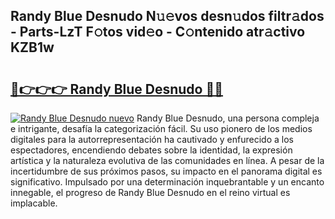 ## Randy Blue Desnudo N𝚞𝚎vos desn𝚞dos filtr𝚊dos - Parts-LzT F𝚘tos vid𝚎o - C𝚘ntenido atr𝚊ctivo KZB1w

# <h2><a href="http://mb2b8x.tromn.icu/?c=Randy+Blue+Desnudo">🔗👉👉👉 Randy Blue Desnudo 🔗🔗</a></h2>

[![Randy Blue Desnudo nuevo](https://i.imgur.com/pEAQMta.gif)](http://mb2b8x.tromn.icu/?c=Randy+Blue+Desnudo)
Randy Blue Desnudo, una persona compleja e intrigante, desafía la categorización fácil. Su uso pionero de los medios digitales para la autorrepresentación ha cautivado y enfurecido a los espectadores, encendiendo debates sobre la identidad, la expresión artística y la naturaleza evolutiva de las comunidades en línea. A pesar de la incertidumbre de sus próximos pasos, su impacto en el panorama digital es significativo. Impulsado por una determinación inquebrantable y un encanto innegable, el progreso de Randy Blue Desnudo en el reino virtual es implacable.
